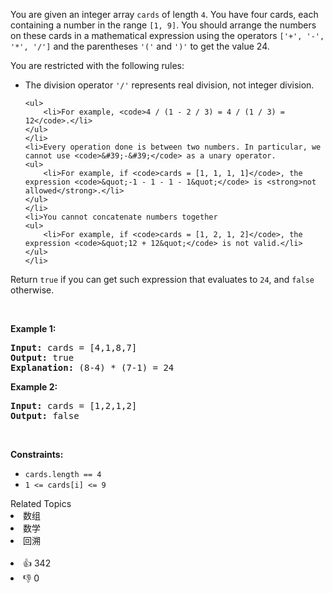 <p>You are given an integer array <code>cards</code> of length <code>4</code>. You have four cards, each containing a number in the range <code>[1, 9]</code>. You should arrange the numbers on these cards in a mathematical expression using the operators <code>[&#39;+&#39;, &#39;-&#39;, &#39;*&#39;, &#39;/&#39;]</code> and the parentheses <code>&#39;(&#39;</code> and <code>&#39;)&#39;</code> to get the value 24.</p>

<p>You are restricted with the following rules:</p>

<ul>
	<li>The division operator <code>&#39;/&#39;</code> represents real division, not integer division.

	<ul>
		<li>For example, <code>4 / (1 - 2 / 3) = 4 / (1 / 3) = 12</code>.</li>
	</ul>
	</li>
	<li>Every operation done is between two numbers. In particular, we cannot use <code>&#39;-&#39;</code> as a unary operator.
	<ul>
		<li>For example, if <code>cards = [1, 1, 1, 1]</code>, the expression <code>&quot;-1 - 1 - 1 - 1&quot;</code> is <strong>not allowed</strong>.</li>
	</ul>
	</li>
	<li>You cannot concatenate numbers together
	<ul>
		<li>For example, if <code>cards = [1, 2, 1, 2]</code>, the expression <code>&quot;12 + 12&quot;</code> is not valid.</li>
	</ul>
	</li>
</ul>

<p>Return <code>true</code> if you can get such expression that evaluates to <code>24</code>, and <code>false</code> otherwise.</p>

<p>&nbsp;</p>
<p><strong>Example 1:</strong></p>

<pre>
<strong>Input:</strong> cards = [4,1,8,7]
<strong>Output:</strong> true
<strong>Explanation:</strong> (8-4) * (7-1) = 24
</pre>

<p><strong>Example 2:</strong></p>

<pre>
<strong>Input:</strong> cards = [1,2,1,2]
<strong>Output:</strong> false
</pre>

<p>&nbsp;</p>
<p><strong>Constraints:</strong></p>

<ul>
	<li><code>cards.length == 4</code></li>
	<li><code>1 &lt;= cards[i] &lt;= 9</code></li>
</ul>
<div><div>Related Topics</div><div><li>数组</li><li>数学</li><li>回溯</li></div></div><br><div><li>👍 342</li><li>👎 0</li></div>